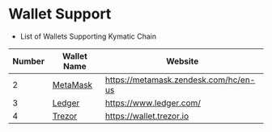 # Wallet Support

* List of Wallets Supporting Kymatic Chain

| Number | Wallet Name              | Website |
|------ | ------------------- | ------------------------------ |
|2|[MetaMask](./wallet/metamask.md)|<https://metamask.zendesk.com/hc/en-us>|
|3|[Ledger](./wallet/ledger.md)|<https://www.ledger.com/>|
|4|[Trezor](./wallet/trezor.md)|<https://wallet.trezor.io>|
